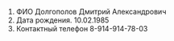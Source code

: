 1. ФИО
Долгополов Дмитрий Александрович
2. Дата рождения.
10.02.1985
3. Контактный телефон 
 8-914-914-78-03